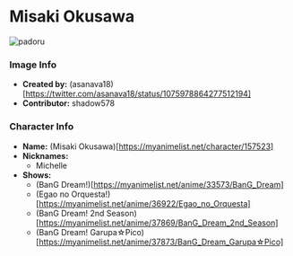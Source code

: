 # Misaki Okusawa

![padoru](https://raw.githubusercontent.com/shadow578/Padoru-Padoru/master/Padoru/bang-dream/bang-dream-misaki-okusawa.png "Misaki Okusawa")

### Image Info
* **Created by:**    (asanava18)[https://twitter.com/asanava18/status/1075978864277512194]
* **Contributor:**   shadow578

### Character Info
* **Name:**   (Misaki Okusawa)[https://myanimelist.net/character/157523]
* **Nicknames:**
  * Michelle
* **Shows:**
  * (BanG Dream!)[https://myanimelist.net/anime/33573/BanG_Dream]
  * (Egao no Orquesta!)[https://myanimelist.net/anime/36922/Egao_no_Orquesta]
  * (BanG Dream! 2nd Season)[https://myanimelist.net/anime/37869/BanG_Dream_2nd_Season]
  * (BanG Dream! Garupa☆Pico)[https://myanimelist.net/anime/37873/BanG_Dream_Garupa☆Pico]
